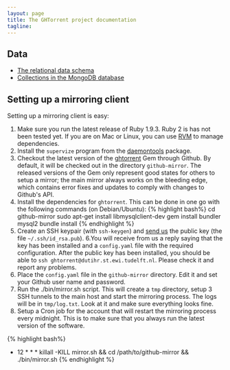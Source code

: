 ```yaml
---
layout: page
title: The GHTorrent project documentation 
tagline: 
---
```


## Data

* [The relational data schema](relational.html)
* [Collections in the MongoDB database](mongo.html)

## Setting up a mirroring client

Setting up a mirroring client is easy:

1. Make sure you run the latest release of Ruby 1.9.3. Ruby 2 is has not been
tested yet. If you are on Mac or Linux, you can use [RVM](https://rvm.io/) 
to manage dependencies.
2. Install the `supervize` program from the [daemontools](http://cr.yp.to/daemontools/install.html) package.
3. Checkout the latest version of the [ghtorrent](https://github.com/gousiosg/github-mirror.git) Gem through Github. By default, it will be checked out in the directory `github-mirror`. The released versions of the Gem only represent good states for others to setup a mirror; the main mirror always works on the bleeding edge, which contains error fixes and updates to comply with changes to Github's API. 
4. Install the dependencies for `ghtorrent`. This can be done in one go with the
following commands (on Debian/Ubuntu):
{% highlight bash%}
cd github-mirror
sudo apt-get install libmysqlclient-dev
gem install bundler mysql2
bundle install
{% endhighlight %}
5. Create an SSH keypair (with `ssh-keygen`) and [send us](gousiosg@gmail.com) the public key (the file `~/.ssh/id_rsa.pub`). 
6.You will receive from us a reply saying that the key has been installed and a
`config.yaml` file with the required configuration.  After the public key has
been installed, you should be able to `ssh ghtorrent@dutihr.st.ewi.tudelft.nl`.
Please check it and report any problems.
7. Place the `config.yaml` file in the `github-mirror` directory. Edit it and
set your Github user name and password.
8. Run the ./bin/mirror.sh script. This will create a `tmp` directory, setup 3
SSH tunnels to the main host and start the mirroring process. The logs will be
in `tmp/log.txt`. Look at it and make sure everything looks fine.
9. Setup a Cron job for the account that will restart the mirroring process
every midnight. This is to make sure that you always run the latest version of
the software.

{% highlight bash%}
* 12 * * * killall -KILL mirror.sh && cd /path/to/github-mirror && ./bin/mirror.sh
{% endhighlight %}


